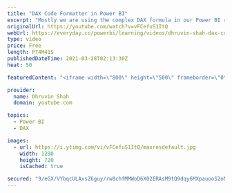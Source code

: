 ```yaml
---
title: "DAX Code Formatter in Power BI"
excerpt: "Mostly we are using the complex DAX formula in our Power BI report. So, we have a question that how we can format our DAX formula in Power BI? Is there any way to format our DAX code so that it looks nice? Yes, now we can format our Power BI DAX Code using an External tool called Tabular Editor.  Before"
originalUrl: https://youtube.com/watch?v=vFCefuS1ItQ
webUrl: https://everyday.cc/powerbi/learning/videos/dhruvin-shah-dax-code-formatter-in-power-bi/
type: video
price: Free
length: PT4M41S
publishedDateTime: 2021-03-28T02:13:30Z
heat: 50

featuredContent: "<iframe width=\"800\" height=\"500\" frameborder=\"0\" src=\"https://www.youtube.com/embed/vFCefuS1ItQ\" allow=\"accelerometer; autoplay; encrypted-media; gyroscope; picture-in-picture\" allowfullscreen></iframe>"

provider:
  name: Dhruvin Shah
  domain: youtube.com

topics:
  - Power BI
  - DAX

images:
  - url: https://i.ytimg.com/vi/vFCefuS1ItQ/maxresdefault.jpg
    width: 1280
    height: 720
    isCached: true

secured: "9/eGX/VYbqcULAxsZ6guy/rw8chfMMWoD6X02ERAsM9tQ9dqy6MXpauooS2oN5VfUQwOthHpuSIVl8XQVqGMNSLVP1z/J/JwQj97/timMG8ixwLKZ4p06DO8MI4DvXMtctYC1k1xB0dXFAwo73jr8G6fZfTfSuGiYt9LZujWNmA6PYqgrMiHlkg5KVWA0pyU6oAIQAeGsQOhbJS0AjE0t4AlxyZhaxtEwTXEdATZUhlM1yre5MtuDbMbB5JFeiAoDvCIG7VUaH5XQG9uIkRucgBWeaqZHX+rp/iA/evJtKqiaiJNN6OP+RtMSrcVqBAjNjd9tXXsECYMVR3Ym6rIbTAQsiVe4P8uTYo4rFBWkKNvG1kumLwScRvLwpatDnq5Co+OONrMCsRir2Cu4Qv9e5xyrtumB1J/0/WSNfArY9E=;qsLM/PrxqJQALtRENwmNZg=="
---
```


